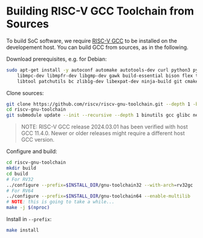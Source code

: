 # Building RISC-V GCC Toolchain from Sources
To build SoC software, we require [RISC-V GCC](https://github.com/riscv/riscv-gnu-toolchain.git) to be installed on the developement host.
You can build GCC from sources, as in the following.

Download prerequisites, e.g. for Debian:
``` bash
sudo apt-get install -y autoconf automake autotools-dev curl python3 python3-pip \
    libmpc-dev libmpfr-dev libgmp-dev gawk build-essential bison flex texinfo gperf \
    libtool patchutils bc zlib1g-dev libexpat-dev ninja-build git cmake libglib2.0-dev
```

Clone sources:
``` bash
git clone https://github.com/riscv/riscv-gnu-toolchain.git --depth 1 -b 2024.03.01
cd riscv-gnu-toolchain
git submodule update --init --recursive --depth 1 binutils gcc glibc newlib gdb
```
> NOTE: RISC-V GCC release 2024.03.01 has been verified with host GCC 11.4.0. Newer or older releases might require a different host GCC version.

Configure and build:
``` bash
cd riscv-gnu-toolchain
mkdir build
cd build
# For RV32
../configure --prefix=$INSTALL_DIR/gnu-toolchain32 --with-arch=rv32gc
# For RV64
../configure --prefix=$INSTALL_DIR/gnu-toolchain64 --enable-multilib
# NOTE: this is going to take a while...
make -j $(nproc)
```

Install in `--prefix`:
``` bash
make install
```
